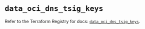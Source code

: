 # `data_oci_dns_tsig_keys`

Refer to the Terraform Registry for docs: [`data_oci_dns_tsig_keys`](https://registry.terraform.io/providers/oracle/oci/7.19.0/docs/data-sources/dns_tsig_keys).
